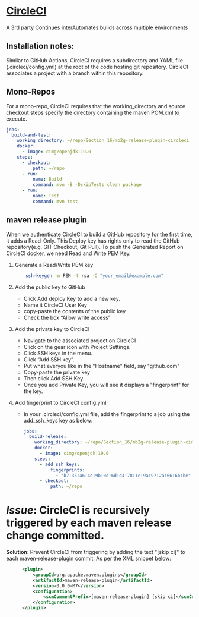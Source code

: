 # [CircleCI](https://circleci.com)

A 3rd party Continues interAutomates builds across multiple environments

## Installation notes:

Similar to GitHub Actions, CircleCI requires a subdirectory and YAML file (.circleci/config.yml) at the root of the code hosting git repository. CircleCI associates a project with a branch within this repository.

## Mono-Repos

For a mono-repo, CircleCI requires that the working_directory and source checkout steps specify the directory containing the maven POM.xml to execute. 

```yaml
jobs:
  build-and-test:
    working_directory: ~/repo/Section_16/mb2g-release-plugin-circleci
    docker:
      - image: cimg/openjdk:19.0
    steps:
      - checkout:
          path: ~/repo
      - run:
          name: Build
          command: mvn -B -DskipTests clean package
      - run:
          name: Test
          command: mvn test
```

## maven release plugin

When we authenticate CircleCI to build a GitHub repository for the first time, it adds a Read-Only.  This Deploy key has 
rights only to read the GitHub repository(e.g. GIT Checkout, Git Pull). To push the Generated Report on CircleCI docker, 
we need Read and Write PEM Key.

1. Generate a Read/Write PEM key 
   ```sh
       ssh-keygen -m PEM -t rsa -C "your_email@example.com" 
   ```

2. Add the public key to GitHub
   - Click Add deploy Key to add a new key.
   - Name it CircleCI User Key
   - copy-paste the contents of the public key
   - Check the box “Allow write access”

3. Add the private key to CircleCI
   - Navigate to the associated project on CircleCI
   - Click on the gear icon with Project Settings.
   - Click SSH keys in the menu.
   - Click “Add SSH key”.
   - Put what everyou like in the "Hostname" field, say "github.com" 
   - Copy-paste the private key
   - Then click Add SSH Key.
   - Once you add Private Key, you will see it displays a "fingerprint" for the key.

4. Add fingerprint to CircleCI config.yml
    - In your .circleci/config.yml file, add the fingerprint to a job using the add_ssh_keys key as below:
        ```yaml
        jobs:
          build-release:
            working_directory: ~/repo/Section_16/mb2g-release-plugin-circleci
            docker:
              - image: cimg/openjdk:19.0
            steps:
              - add_ssh_keys:
                  fingerprints:
                    - "b7:35:a6:4e:9b:0d:6d:d4:78:1e:9a:97:2a:66:6b:be"
              - checkout:
                  path: ~/repo
        ```
        
# _Issue_: CircleCI is recursively triggered by each maven release change committed.
**Solution**:  Prevent CircleCI from triggering by adding the text "\[skip ci]" to each 
maven-release-plugin commit.  As per the XML snippet below:

```xml
      <plugin>
          <groupId>org.apache.maven.plugins</groupId>
          <artifactId>maven-release-plugin</artifactId>
          <version>3.0.0-M7</version>
          <configuration>
              <scmCommentPrefix>[maven-release-plugin] [skip ci]</scmCommentPrefix>
          </configuration>
      </plugin>
```





